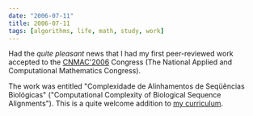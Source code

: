 ```yaml
---
date: "2006-07-11"
title: 2006-07-11
tags: [algorithms, life, math, study, work]
---
```

Had the *quite pleasant* news that I had my first peer-reviewed
work accepted to the
[CNMAC'2006](http://www.congresscentral.com.br/cnmac) Congress (The
National Applied and Computational Mathematics Congress).

The work was entitled "Complexidade de Alinhamentos de Seqüências
Biológicas" ("Computational Complexity of Biological Sequence
Alignments"). This is a quite welcome addition to
[my curriculum](http://lattes.cnpq.br/0890412916137605).


